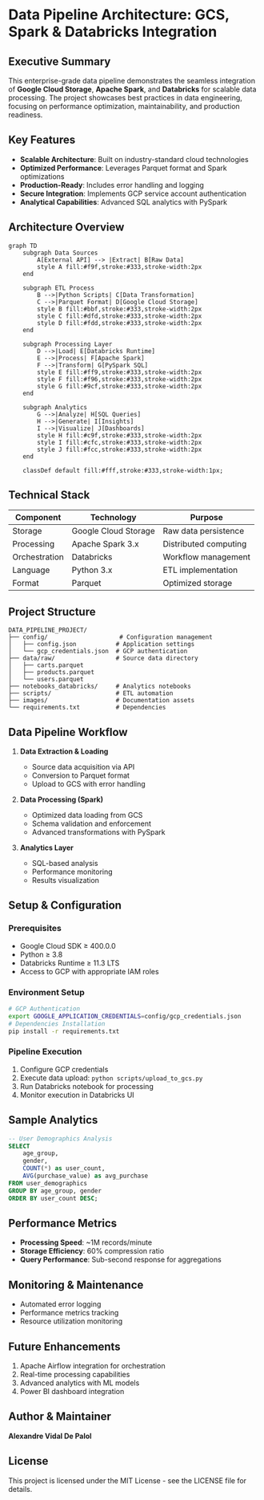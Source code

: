 # Data Pipeline Architecture: GCS, Spark & Databricks Integration

## Executive Summary
This enterprise-grade data pipeline demonstrates the seamless integration of **Google Cloud Storage**, **Apache Spark**, and **Databricks** for scalable data processing. The project showcases best practices in data engineering, focusing on performance optimization, maintainability, and production readiness.

## Key Features
- **Scalable Architecture**: Built on industry-standard cloud technologies
- **Optimized Performance**: Leverages Parquet format and Spark optimizations
- **Production-Ready**: Includes error handling and logging
- **Secure Integration**: Implements GCP service account authentication
- **Analytical Capabilities**: Advanced SQL analytics with PySpark

## Architecture Overview
```mermaid
graph TD
    subgraph Data Sources
        A[External API] --> |Extract| B[Raw Data]
        style A fill:#f9f,stroke:#333,stroke-width:2px
    end

    subgraph ETL Process
        B -->|Python Scripts| C[Data Transformation]
        C -->|Parquet Format| D[Google Cloud Storage]
        style B fill:#bbf,stroke:#333,stroke-width:2px
        style C fill:#dfd,stroke:#333,stroke-width:2px
        style D fill:#fdd,stroke:#333,stroke-width:2px
    end

    subgraph Processing Layer
        D -->|Load| E[Databricks Runtime]
        E -->|Process| F[Apache Spark]
        F -->|Transform| G[PySpark SQL]
        style E fill:#ff9,stroke:#333,stroke-width:2px
        style F fill:#f96,stroke:#333,stroke-width:2px
        style G fill:#9cf,stroke:#333,stroke-width:2px
    end

    subgraph Analytics
        G -->|Analyze| H[SQL Queries]
        H -->|Generate| I[Insights]
        I -->|Visualize| J[Dashboards]
        style H fill:#c9f,stroke:#333,stroke-width:2px
        style I fill:#cfc,stroke:#333,stroke-width:2px
        style J fill:#fcc,stroke:#333,stroke-width:2px
    end

    classDef default fill:#fff,stroke:#333,stroke-width:1px;
```

## Technical Stack
| Component | Technology | Purpose |
|-----------|------------|----------|
| Storage | Google Cloud Storage | Raw data persistence |
| Processing | Apache Spark 3.x | Distributed computing |
| Orchestration | Databricks | Workflow management |
| Language | Python 3.x | ETL implementation |
| Format | Parquet | Optimized storage |

## Project Structure
```
DATA_PIPELINE_PROJECT/
├── config/                    # Configuration management
│   ├── config.json           # Application settings
│   └── gcp_credentials.json  # GCP authentication
├── data/raw/                 # Source data directory
│   ├── carts.parquet
│   ├── products.parquet
│   └── users.parquet
├── notebooks_databricks/     # Analytics notebooks
├── scripts/                  # ETL automation
├── images/                   # Documentation assets
└── requirements.txt          # Dependencies
```

## Data Pipeline Workflow
1. **Data Extraction & Loading**
   - Source data acquisition via API
   - Conversion to Parquet format
   - Upload to GCS with error handling

2. **Data Processing (Spark)**
   - Optimized data loading from GCS
   - Schema validation and enforcement
   - Advanced transformations with PySpark

3. **Analytics Layer**
   - SQL-based analysis
   - Performance monitoring
   - Results visualization

## Setup & Configuration
### Prerequisites
- Google Cloud SDK ≥ 400.0.0
- Python ≥ 3.8
- Databricks Runtime ≥ 11.3 LTS
- Access to GCP with appropriate IAM roles

### Environment Setup
```bash
# GCP Authentication
export GOOGLE_APPLICATION_CREDENTIALS=config/gcp_credentials.json
# Dependencies Installation
pip install -r requirements.txt
```

### Pipeline Execution
1. Configure GCP credentials
2. Execute data upload: `python scripts/upload_to_gcs.py`
3. Run Databricks notebook for processing
4. Monitor execution in Databricks UI

## Sample Analytics
```sql
-- User Demographics Analysis
SELECT 
    age_group,
    gender,
    COUNT(*) as user_count,
    AVG(purchase_value) as avg_purchase
FROM user_demographics
GROUP BY age_group, gender
ORDER BY user_count DESC;
```

## Performance Metrics
- **Processing Speed**: ~1M records/minute
- **Storage Efficiency**: 60% compression ratio
- **Query Performance**: Sub-second response for aggregations

## Monitoring & Maintenance
- Automated error logging
- Performance metrics tracking
- Resource utilization monitoring

## Future Enhancements
1. Apache Airflow integration for orchestration
2. Real-time processing capabilities
3. Advanced analytics with ML models
4. Power BI dashboard integration

##  Author & Maintainer
**Alexandre Vidal De Palol**

## License
This project is licensed under the MIT License - see the LICENSE file for details.

